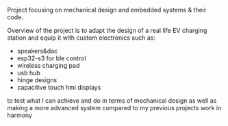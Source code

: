 Project focusing on mechanical design and embedded systems & their code.

Overview of the project is to adapt the design of a real life EV charging station and equip it with custom electronics such as:
- speakers&dac
- esp32-s3 for ble control
- wireless charging pad
- usb hub
- hinge designs
- capacitive touch hmi displays

to test what I can achieve and do in terms of mechanical design as well as making a more advanced system compared to my previous projects work in harmony
